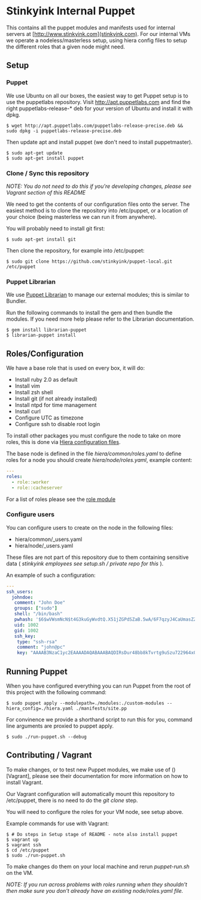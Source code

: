 Stinkyink Internal Puppet
=========================

This contains all the puppet modules and manifests used for internal servers at
[http://www.stinkyink.com](stinkyink.com). For our internal VMs we operate a nodeless/masterless
setup, using hiera config files to setup the different roles that a given node
might need.


Setup
-----

### Puppet

We use Ubuntu on all our boxes, the easiest way to get Puppet setup is to use
the puppetlabs repository. Visit http://apt.puppetlabs.com and find the right
puppetlabs-release-\* deb for your version of Ubuntu and install it with dpkg.

    $ wget http://apt.puppetlabs.com/puppetlabs-release-precise.deb && sudo dpkg -i puppetlabs-release-precise.deb

Then update apt and install puppet (we don't need to install puppetmaster).

    $ sudo apt-get update
    $ sudo apt-get install puppet


### Clone / Sync this repository

_NOTE: You do not need to do this if you're developing changes, please see
Vagrant section of this README_

We need to get the contents of our configuration files onto the server. The
easiest method is to clone the repository into /etc/puppet, or a location of
your choice (being masterless we can run it from anywhere).

You will probably need to install git first:

    $ sudo apt-get install git

Then clone the repository, for example into /etc/puppet:

    $ sudo git clone https://github.com/stinkyink/puppet-local.git /etc/puppet

### Puppet Librarian

We use [Puppet Librarian](https://github.com/rodjek/librarian-puppet) to manage
our external modules; this is similar to Bundler.

Run the following commands to install the gem and then bundle the modules. If
you need more help please refer to the Librarian documentation.

    $ gem install librarian-puppet
    $ librarian-puppet install


Roles/Configuration
-------------------

We have a base role that is used on every box, it will do:

* Install ruby 2.0 as default
* Install vim
* Install zsh shell
* Install git (if not already installed)
* Install ntpd for time management
* Install curl
* Configure UTC as timezone
* Configure ssh to disable root login

To install other packages you must configure the node to take on more roles,
this is done via [Hiera configuration files](http://docs.puppetlabs.com/hiera/1/index.html).

The base node is defined in the file *hiera/common/roles.yaml* to define roles
for a node you should create *hiera/node/roles.yaml*, example content:

```yaml
---
roles:
  - role::worker
  - role::cacheserver
```

For a list of roles please see the [role module](https://github.com/stinkyink/puppet-local/tree/master/custom-modules/role/manifests)


### Configure users

You can configure users to create on the node in the following files:

* hiera/common/_users.yaml
* hiera/node/_users.yaml

These files are not part of this repository due to them containing sensitive
data ( _stinkyink employees see setup.sh / private repo for this_ ).

An example of such a configuration:


```yaml
---
ssh_users:
  johndoe:
   comment: "John Doe"
   groups: ["sudo"]
   shell: "/bin/bash"
   pwhash: '$6$wVWsmNcN$t4G3kuGyWvdtQ.X51jZGPdSZaB.5wA/6F7qzyJ4CaUmasZZA94v2qw9vZueyXRSeRBWmHxCKBdiLIK35lyK3y0'
   uid: 1002
   gid: 1002
   ssh_key:
    type: "ssh-rsa"
    comment: "john@pc"
    key: "AAAAB3NzaC1yc2EAAAADAQABAAABAQDIRsDur48bb8kTvrtg9uSzu722964xQ+4Pnu...
```


Running Puppet
--------------

When you have configured everything you can run Puppet from the root of this
project with the following command:

    $ sudo puppet apply --modulepath=./modules:./custom-modules --hiera_config=./hiera.yaml ./manifests/site.pp

For convinence we provide a shorthand script to run this for you, command line
arguments are proxied to puppet apply.

    $ sudo ./run-puppet.sh --debug


Contributing / Vagrant
----------------------

To make changes, or to test new Puppet modules, we make use of ()[Vagrant],
 please see their documentation for more information on how to install Vagrant.

Our Vagrant configuration will automatically mount this repository to
/etc/puppet, there is no need to do the *git clone* step.

You will need to configure the roles for your VM node, see setup above.

Example commands for use with Vagrant:

    $ # Do steps in Setup stage of README - note also install puppet
    $ vagrant up
    $ vagrant ssh
    $ cd /etc/puppet
    $ sudo ./run-puppet.sh

To make changes do them on your local machine and rerun  *puppet-run.sh* on
the VM.

_NOTE: If you run across problems with roles running when they shouldn't then
make sure you don't already have an existing node/roles.yaml file._
